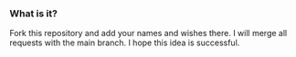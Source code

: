 ### What is it?
Fork this repository and add your names and wishes there. I will merge all requests with the main branch. I hope this idea is successful.

